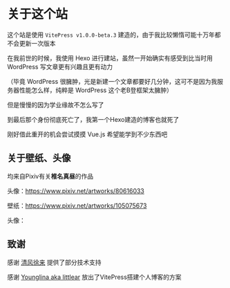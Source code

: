# 关于这个站

这个站是使用 `VitePress v1.0.0-beta.3` 建造的，由于我比较懒惰可能十万年都不会更新一次版本

在我前世的时候，我使用 Hexo 进行建站，虽然一开始确实有感受到比当时用 WordPress 写文章更有兴趣且更有动力

（毕竟 WordPress 很臃肿，光是新建一个文章都要好几分钟，这可不是因为我服务器性能怎么样，纯粹是 WordPress 这个老B登框架太臃肿）

但是慢慢的因为学业缘故不怎么写了

到最后那个身份彻底死亡了，我第一个Hexo建造的博客也就死了

刚好借此重开的机会尝试摸摸 Vue.js 希望能学到不少东西吧

## 关于壁纸、头像
均来自Pixiv有关**椎名真昼**的作品

头像：https://www.pixiv.net/artworks/80616033

壁纸：https://www.pixiv.net/artworks/105075673

头像：

## 致谢
感谢 [清风徐来](https://github.com/shelley-xl) 提供了部分技术支持

感谢 [Younglina aka littlear](https://github.com/Younglina) 放出了VitePress搭建个人博客的方案